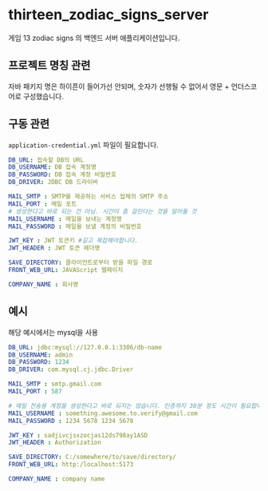 # thirteen_zodiac_signs_server

게임 13 zodiac signs 의 백엔드 서버 애플리케이션입니다.

## 프로젝트 명칭 관련
자바 패키지 명은 하이픈이 들어가선 안되며, 숫자가 선행될 수 없어서 영문 + 언더스코어로 구성했습니다.

## 구동 관련
```application-credential.yml``` 파일이 필요합니다.


```yml
DB_URL: 접속할 DB의 URL
DB_USERNAME: DB 접속 계정명
DB_PASSWORD: DB 접속 계정 비밀번호
DB_DRIVER: JDBC DB 드라이버

MAIL_SMTP : SMTP를 제공하는 서비스 업체의 SMTP 주소
MAIL_PORT : 메일 포트
# 생성한다고 바로 되는 건 아님. 시간이 좀 걸린다는 것을 알아둘 것
MAIL_USERNAME : 메일을 보내는 계정명
MAIL_PASSWORD : 메일을 보낼 계정의 비밀번호

JWT_KEY : JWT 토큰키 #길고 복잡해야합니다.
JWT_HEADER : JWT 토큰 헤더명

SAVE_DIRECTORY: 클라이언트로부터 받을 파일 경로
FRONT_WEB_URL: JAVAScript 웹페이지

COMPANY_NAME : 회사명
```

## 예시
해당 예시에서는 mysql을 사용
```yml
DB_URL: jdbc:mysql://127.0.0.1:3306/db-name
DB_USERNAME: admin
DB_PASSWORD: 1234
DB_DRIVER: com.mysql.cj.jdbc.Driver

MAIL_SMTP : smtp.gmail.com
MAIL_PORT : 587

# 메일 전송용 계정을 생성한다고 바로 되지는 않습니다. 인증까지 30분 정도 시간이 필요합니다.
MAIL_USERNAME : something.awesome.to.verify@gmail.com
MAIL_PASSWORD : 1234 5678 1234 5678

JWT_KEY : sadjivcjsxzocjas12ds798ay1ASD
JWT_HEADER : Authorization

SAVE_DIRECTORY: C:/somewhere/to/save/directory/
FRONT_WEB_URL: http:/localhost:5173

COMPANY_NAME : company name
```